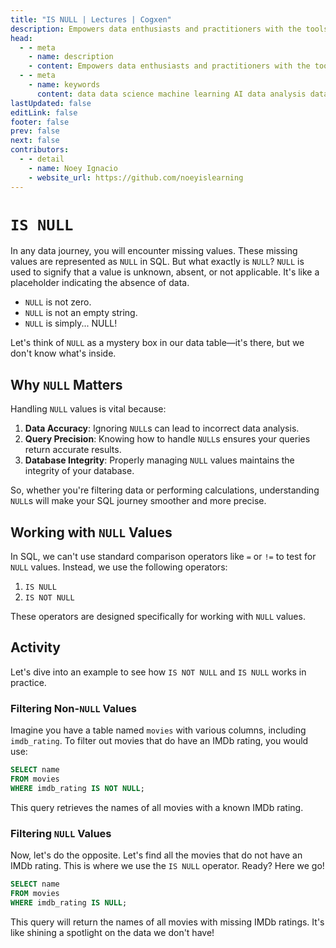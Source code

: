 ```yaml
---
title: "IS NULL | Lectures | Cogxen"
description: Empowers data enthusiasts and practitioners with the tools and knowledge to unlock the potential of data.
head:
  - - meta
    - name: description
    - content: Empowers data enthusiasts and practitioners with the tools and knowledge to unlock the potential of data.
  - - meta
    - name: keywords
      content: data data science machine learning AI data analysis data-driven data enthusiasts data practitioners
lastUpdated: false
editLink: false
footer: false
prev: false
next: false
contributors:
  - - detail
    - name: Noey Ignacio
    - website_url: https://github.com/noeyislearning
---
```


# `IS NULL`

In any data journey, you will encounter missing values. These missing values are represented as `NULL` in SQL. But what exactly is `NULL`? `NULL` is used to signify that a value is unknown, absent, or not applicable. It's like a placeholder indicating the absence of data.

- `NULL` is not zero.
- `NULL` is not an empty string.
- `NULL` is simply... NULL!

Let's think of `NULL` as a mystery box in our data table—it's there, but we don't know what's inside.

## Why `NULL` Matters

Handling `NULL` values is vital because:

1. **Data Accuracy**: Ignoring `NULL`s can lead to incorrect data analysis.
2. **Query Precision**: Knowing how to handle `NULL`s ensures your queries return accurate results.
3. **Database Integrity**: Properly managing `NULL` values maintains the integrity of your database.

So, whether you're filtering data or performing calculations, understanding `NULL`s will make your SQL journey smoother and more precise.

## Working with `NULL` Values

In SQL, we can't use standard comparison operators like `=` or `!=` to test for `NULL` values. Instead, we use the following operators:

1. `IS NULL`
2. `IS NOT NULL`

These operators are designed specifically for working with `NULL` values.

## Activity

Let's dive into an example to see how `IS NOT NULL` and `IS NULL` works in practice.

### Filtering Non-`NULL` Values

Imagine you have a table named `movies` with various columns, including `imdb_rating`. To filter out movies that do have an IMDb rating, you would use:

```sql :line-numbers
SELECT name
FROM movies
WHERE imdb_rating IS NOT NULL;
```

<!--@include: ../_includes/tables/query-results-from-is-null.md-->

This query retrieves the names of all movies with a known IMDb rating.

### Filtering `NULL` Values

Now, let's do the opposite. Let's find all the movies that do not have an IMDb rating. This is where we use the `IS NULL` operator. Ready? Here we go!

```sql :line-numbers
SELECT name
FROM movies
WHERE imdb_rating IS NULL;
```

This query will return the names of all movies with missing IMDb ratings. It's like shining a spotlight on the data we don't have!

<!--@include: ../_includes/tables/query-results-from-is-null-2.md-->
